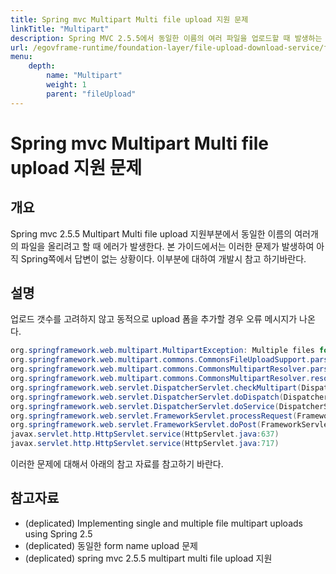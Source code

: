 ```yaml
---
title: Spring mvc Multipart Multi file upload 지원 문제
linkTitle: "Multipart"
description: Spring MVC 2.5.5에서 동일한 이름의 여러 파일을 업로드할 때 발생하는 MultipartResolver 오류 문제를 설명한다.
url: /egovframe-runtime/foundation-layer/file-upload-download-service/file-upload/file-upload-service-multi-file-support/
menu:
    depth:
        name: "Multipart"
        weight: 1
        parent: "fileUpload"
---
```

# Spring mvc Multipart Multi file upload 지원 문제

## 개요

Spring mvc 2.5.5 Multipart Multi file upload 지원부분에서 동일한 이름의 여러개의 파일을 올리려고 할 때 에러가 발생한다. 본 가이드에서는 이러한 문제가 발생하여 아직 Spring쪽에서 답변이 없는 상황이다. 이부분에 대하여 개발시 참고 하기바란다.

## 설명

업로드 갯수를 고려하지 않고 동적으로 upload 폼을 추가할 경우 오류 메시지가 나온다.

```java
org.springframework.web.multipart.MultipartException: Multiple files for field name [files] found - not supported by MultipartResolver
org.springframework.web.multipart.commons.CommonsFileUploadSupport.parseFileItems(CommonsFileUploadSupport.java:254)
org.springframework.web.multipart.commons.CommonsMultipartResolver.parseRequest(CommonsMultipartResolver.java:166)
org.springframework.web.multipart.commons.CommonsMultipartResolver.resolveMultipart(CommonsMultipartResolver.java:149)
org.springframework.web.servlet.DispatcherServlet.checkMultipart(DispatcherServlet.java:1015)
org.springframework.web.servlet.DispatcherServlet.doDispatch(DispatcherServlet.java:851)
org.springframework.web.servlet.DispatcherServlet.doService(DispatcherServlet.java:807)
org.springframework.web.servlet.FrameworkServlet.processRequest(FrameworkServlet.java:571)
org.springframework.web.servlet.FrameworkServlet.doPost(FrameworkServlet.java:511)
javax.servlet.http.HttpServlet.service(HttpServlet.java:637)
javax.servlet.http.HttpServlet.service(HttpServlet.java:717)
```

이러한 문제에 대해서 아래의 참고 자료를 참고하기 바란다.

## 참고자료

- (deplicated) Implementing single and multiple file multipart uploads using Spring 2.5
- (deplicated) 동일한 form name upload 문제
- (deplicated) spring mvc 2.5.5 multipart multi file upload 지원